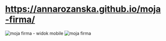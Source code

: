# https://annarozanska.github.io/moja-firma/

![moja firma - widok mobile](https://user-images.githubusercontent.com/101977180/186978716-4bbcd6c4-7385-4e66-9659-ca604f521fe2.png)
![moja firma](https://user-images.githubusercontent.com/101977180/186978731-aac7563a-4cad-40b6-9930-7222efb25fa8.png)
